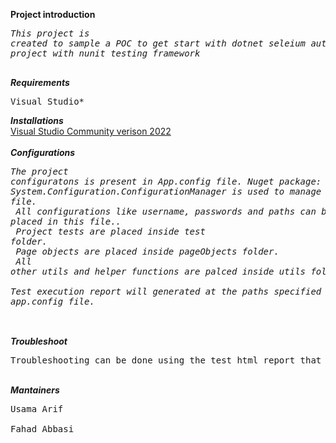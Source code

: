 **Project introduction**<br/>
*<pre>This project is created to sample a POC to get start with dotnet seleium automation project with nunit testing framework* <br/> </pre>
***Requirements***<br/>
<pre>Visual Studio*<br/></pre>
***Installations***<br/>
[Visual Studio Community verison 2022](https://docs.microsoft.com/en-us/visualstudio/install/install-visual-studio?view=vs-2022)<br/>
<br/>***Configurations***<br/>
*<pre>The project configuratons is present in App.config file. Nuget package: System.Configuration.ConfigurationManager is used to manage app.config file.<br/>
All configurations like username, passwords and paths can be placed in this file..<br/>
Project tests are placed inside test folder.<br/>
Page objects are placed inside pageObjects folder.<br/>
All other utils and helper functions are palced inside utils folder.<br/>
Test execution report will generated at the paths specified inside app.config file.<br/> </pre>*
<br/>***Troubleshoot***<br/>
<pre>Troubleshooting can be done using the test html report that will not only contains the test execution results but will also contains screenshots for failed test that will help in test faiuire anlysis.<br/></pre>
<br/>***Mantainers***<br/>
<pre>Usama Arif<br/>
Fahad Abbasi<br/></pre>
